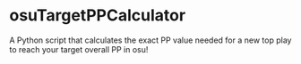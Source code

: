 # osuTargetPPCalculator
A Python script that calculates the exact PP value needed for a new top play to reach your target overall PP in osu!

